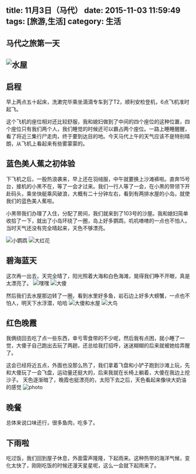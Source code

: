 title: 11月3日（马代）
date: 2015-11-03 11:59:49
tags: [旅游,生活]
category: 生活
---

## 马代之旅第一天

![水屋](/images/IMG_0849.JPG)
-------------------


<!--more-->

## 启程
早上两点五十起床，洗漱完毕乘坐滴滴专车到了T2，顺利安检登机，6点飞机准时起飞。

这个飞机的座位相对还比较舒服，我和媳妇做到了中间的四个座位的这种位置，四个座位只有我们两个人，我们睡觉的时候还可以霸占两个座位。一路上睡睡醒醒，看了将近三集行尸走肉，终于要到达目的地。今天马代上午的天气应该不是特别晴朗，从飞机上看起来有些雾蒙蒙的。

## 蓝色美人蕉之初体验
下飞机之后，一股热浪袭来，早上还在羽绒服，中午就要换上沙滩裤啦。直奔15号台，接机的小黑不在，等了一会才过来。我们一行人等了一会，在小黑的带领下开赴码头，乘坐快艇乘风破浪，大概有二十分钟左右，看到有两排水屋的小岛，就使我们的蓝色美人蕉啦。

小黑带我们办理了入住，分配了房间，我们就来到了103号的沙屋。我和媳妇简单收拾了一下，就出了小岛环绕了一圈，岛上好多鹦鹉，叽叽喳喳的一点也不怕人，当时天气还没有完全晴起来，天色不够漂亮。

![小鹦鹉](/images/IMG_0795.jpg)
![大红花](/images/IMG_0796.jpg)


## 碧海蓝天
这次再一出去，天完全晴了，阳光照着大海和白色海滩，晃得我们睁不开眼，真是太漂亮了。
![嘿嘿](/images/IMG_0805.JPG)
![大傻](/images/IMG_0816.JPG)

然后我们去水屋那边转了一圈，看到水里好多鱼，岩石边上好多大螃蟹，一点也不怕人，明天下水浮潜，哈哈
![大傻和水屋](/images/IMG_0846.JPG)
![大鸟](/images/IMG_0842.jpg)


## 红色晚霞
我俩绕回去吃了点一些东西，幸亏零食带的不少呢，然后我有点困，就小睡了一觉，大傻子自己跑出去玩了两趟，还总给我打招呼，迷迷糊糊的后来就被她给弄醒了。

这会已经将近五点，外面也没那么热了，我们拿着飞盘和小铲子跑到沙滩上玩，先和大傻玩了一会飞盘，运动量还挺大的，后来我就在长椅上躺着，大傻在我边上挖沙子。
天色逐渐暗了，晚霞也挺漂亮的，太阳下去之后，天色看起来像块大奶油的感觉
![photo](/images/IMG_0868.JPG)

## 晚餐
总体来说口味还行，很多鱼肉，吃多了。


## 下雨啦
吃过饭，我们回到屋子休息，外面雷声隆隆，下起雨来。这种热带的海洋气候，变化太快了，刚刚吃饭的时候还漫天星星呢，这么一会就下起雨来了。










